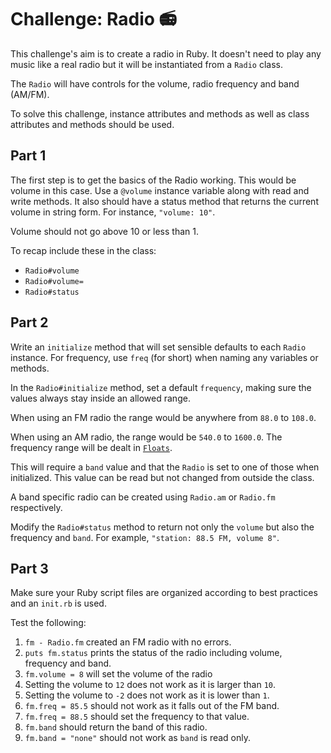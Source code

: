 # Challenge: Radio 📻

This challenge's aim is to create a radio in Ruby. It doesn't need to play any music like a real radio but it will be instantiated from a `Radio` class.

The `Radio` will have controls for the volume, radio frequency and band (AM/FM).

To solve this challenge, instance attributes and methods as well as class attributes and methods should be used.

## Part 1

The first step is to get the basics of the Radio working. This would be volume in this case.
Use a `@volume` instance variable along with read and write methods. It also should have a status method that returns the current volume in string form. For instance, `"volume: 10"`.

Volume should not go above 10 or less than 1.

To recap include these in the class:

- `Radio#volume`
- `Radio#volume=`
- `Radio#status`

## Part 2

Write an `initialize` method that will set sensible defaults to each `Radio` instance. For frequency, use `freq` (for short) when naming any variables or methods.

In the `Radio#initialize` method, set a default `frequency`, making sure the values always stay inside an allowed range.

When using an FM radio the range would be anywhere from `88.0` to `108.0`.

When using an AM radio, the range would be `540.0` to `1600.0`. The frequency range will be dealt in [`Floats`](https://github.com/csalmeida/ruby-fundamentals#notes-on-floats).

This will require a `band` value and that the `Radio` is set to one of those when initialized. This value can be read but not changed from outside the class.

A band specific radio can be created using `Radio.am` or `Radio.fm` respectively.

Modify the `Radio#status` method to return not only the `volume` but also the frequency and `band`. For example, `"station: 88.5 FM, volume 8"`.

## Part 3

Make sure your Ruby script files are organized according to best practices and an `init.rb` is used.

Test the following:

1. `fm - Radio.fm` created an FM radio with no errors.
1. `puts fm.status` prints the status of the radio including volume, frequency and band.
1. `fm.volume = 8` will set the volume of the radio
1. Setting the volume to `12` does not work as it is larger than `10`.
1. Setting the volume to `-2` does not work as it is lower than `1`.
1. `fm.freq = 85.5` should not work as it falls out of the FM band.
1. `fm.freq = 88.5` should set the frequency to that value.
1. `fm.band` should return the band of this radio.
1. `fm.band = "none"` should not work as `band` is read only.